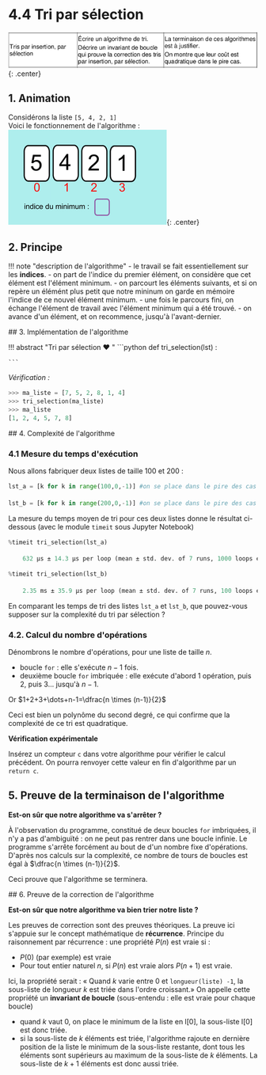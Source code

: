 # 4.4 Tri par sélection

![image](data/BO.png){: .center}


## 1. Animation
Considérons la liste `[5, 4, 2, 1]`  
Voici le fonctionnement de l'algorithme :  
![](data/selection.gif){: .center}

## 2. Principe

!!! note "description de l'algorithme"
    - le travail se fait essentiellement sur les **indices**.
    - on part de l'indice du premier élément, on considère que cet élément est l'élément minimum.
    - on parcourt les éléments suivants, et si on repère un élémént plus petit que notre mininum on garde en mémoire l'indice de ce nouvel élément minimum.
    - une fois le parcours fini, on échange l'élément de travail avec l'élément minimum qui a été trouvé.
    - on avance d'un élément, et on recommence, jusqu'à l'avant-dernier.




## 3. Implémentation de l'algorithme

!!! abstract "Tri par sélection :heart: "
    ```python
    def tri_selection(lst) :
 
    ```

*Vérification :*

```python
>>> ma_liste = [7, 5, 2, 8, 1, 4]
>>> tri_selection(ma_liste)
>>> ma_liste
[1, 2, 4, 5, 7, 8]
```

    


## 4. Complexité de l'algorithme


### 4.1 Mesure du temps d'exécution

Nous allons fabriquer deux listes de taille 100 et 200 :



```python
lst_a = [k for k in range(100,0,-1)] #on se place dans le pire des cas : une liste triée dans l'ordre décroissant

lst_b = [k for k in range(200,0,-1)] #on se place dans le pire des cas : une liste triée dans l'ordre décroissant
```


La mesure du temps moyen de tri pour ces deux listes donne le résultat ci-dessous (avec le module ```timeit``` sous Jupyter Notebook)

```python
%timeit tri_selection(lst_a)

    632 µs ± 14.3 µs per loop (mean ± std. dev. of 7 runs, 1000 loops each)
```


```python
%timeit tri_selection(lst_b)

    2.35 ms ± 35.9 µs per loop (mean ± std. dev. of 7 runs, 100 loops each)
```

En comparant les temps de tri des listes `lst_a` et `lst_b`, que pouvez-vous supposer sur la complexité du tri par sélection ?

<!--
Une liste à trier 2 fois plus longue prend 4 fois plus de temps : l'algorithme semble de complexité **quadratique**.
-->


### 4.2. Calcul du nombre d'opérations
Dénombrons le nombre d'opérations, pour une liste de taille $n$.

- boucle `for` : elle s'exécute $n-1$ fois.
- deuxième boucle `for` imbriquée : elle exécute d'abord 1 opération, puis 2, puis 3... jusqu'à $n-1$. 

Or 
$1+2+3+\dots+n-1=\dfrac{n \times (n-1)}{2}$

Ceci est bien un polynôme du second degré, ce qui confirme que la complexité de ce tri est quadratique.

**Vérification expérimentale**

Insérez un compteur `c` dans votre algorithme pour vérifier le calcul précédent. On pourra renvoyer cette valeur en fin d'algorithme par un `return c`.



## 5. Preuve de la terminaison de l'algorithme

**Est-on sûr que notre algorithme va s'arrêter ?**

À l'observation du programme, constitué de deux boucles `for` imbriquées, il n'y a pas d'ambiguïté : on ne peut pas rentrer dans une boucle infinie. Le programme s'arrête forcément au bout de d'un nombre fixe d'opérations. 
D'après nos calculs sur la complexité, ce nombre de tours de boucles est égal à $\dfrac{n \times (n-1)}{2}$.

Ceci prouve que l'algorithme se terminera.


## 6. Preuve de la correction de l'algorithme

**Est-on sûr que notre algorithme va bien trier notre liste ?**

Les preuves de correction sont des preuves théoriques. La preuve ici s'appuie sur le concept mathématique de **récurrence**. 
Principe du raisonnement par récurrence : 
une propriété $P(n)$ est vraie si :

- $P(0)$ (par exemple) est vraie
- Pour tout entier naturel $n$, si $P(n)$ est vraie alors $P(n+1)$ est vraie.

Ici, la propriété serait : « Quand $k$ varie entre 0 et `longueur(liste) -1`, la sous-liste de longueur $k$ est triée dans l'ordre croissant.» On appelle cette propriété un **invariant de boucle** (sous-entendu : elle est vraie pour chaque boucle)

- quand $k$ vaut 0, on place le minimum de la liste en l[0], la sous-liste l[0] est donc triée.
-  si la sous-liste de $k$ éléments est triée, l'algorithme rajoute en dernière position de la liste le minimum de la sous-liste restante, dont tous les éléments sont supérieurs au maximum de la sous-liste de $k$ éléments. La sous-liste de $k+1$ éléments est donc aussi triée.


